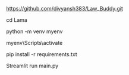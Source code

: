 https://github.com/divyansh383/Law_Buddy.git

cd Lama

python -m venv myenv

myenv\Scripts\activate

pip install -r requirements.txt

Streamlit run main.py
